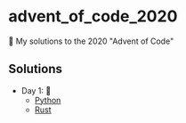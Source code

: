 # advent_of_code_2020
🎅 My solutions to the 2020 "Advent of Code"


## Solutions

* Day 1:  :santa:
    * [Python](Day1-9/1.py)
    * [Rust](Day1-9/day1_rs)

